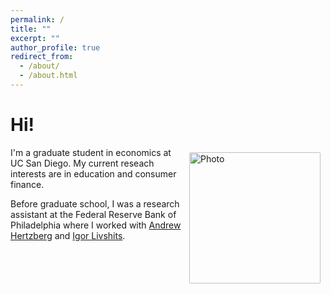 ```yaml
---
permalink: /
title: ""
excerpt: ""
author_profile: true
redirect_from: 
  - /about/
  - /about.html
---
```


Hi!
===

<img align="right" src="https://cjwardius.github.io/images/IMG_1214.jpeg" alt="Photo" style="width: 210px; border-radius: 10px; padding: 8px 8px 8px 8px"/>
I'm a graduate student in economics at UC San Diego. My current reseach interests are in education and consumer finance.

Before graduate school, I was a research assistant at the Federal Reserve Bank of Philadelphia where I worked with [Andrew Hertzberg](https://www.philadelphiafed.org/our-people/andrew-hertzberg) and [Igor Livshits](https://www.philadelphiafed.org/our-people/igor-livshits).

